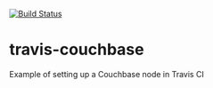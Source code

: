 [![Build Status](https://travis-ci.org/tellisnz/travisci-couchbase-example.svg?branch=master)](https://travis-ci.org/tellisnz/travisci-couchbase-example)

# travis-couchbase
Example of setting up a Couchbase node in Travis CI
